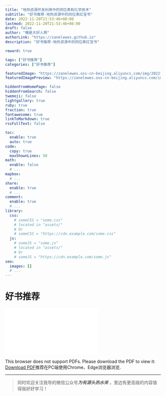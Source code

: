 ```yaml
---
title: "地热资源开发利用中的同位素和化学技术"
subtitle: "好书推荐-地热资源中的同位素红宝书"
date: 2022-11-20T21:53:46+08:00
lastmod: 2022-11-20T21:53:46+08:00
draft: false
author: "俺是大好人啊"
authorLink: "https://zanelewes.github.io"
description: "好书推荐-地热资源中的同位素红宝书"

reward: true

tags: ["好书推荐"]
categories: ["好书推荐"]

featuredImage: "https://zanelewes.oss-cn-beijing.aliyuncs.com/img/202211202226342.jpg"
featuredImagePreview: "https://zanelewes.oss-cn-beijing.aliyuncs.com/img/202211202226342.jpg"

hiddenFromHomePage: false
hiddenFromSearch: false
twemoji: false
lightgallery: true
ruby: true
fraction: true
fontawesome: true
linkToMarkdown: true
rssFullText: false

toc:
  enable: true
  auto: true
code:
  copy: true
  maxShownLines: 50
math:
  enable: false
  # ...
mapbox:
  # ...
share:
  enable: true
  # ...
comment:
  enable: true
  # ...
library:
  css:
    # someCSS = "some.css"
    # located in "assets/"
    # Or
    # someCSS = "https://cdn.example.com/some.css"
  js:
    # someJS = "some.js"
    # located in "assets/"
    # Or
    # someJS = "https://cdn.example.com/some.js"
seo:
  images: []
  # ...
---
```


<!--more-->
# 好书推荐





<object data="goodbook1.pdf" type="application/pdf" width="100%" height= "700px">
    <embed src="goodbook1.pdf">
        <p>This browser does not support PDFs. Please download the PDF to view it:
        <a href="goodbook1.pdf">Download PDF</a>推荐在PC端使用Chrome、Edge浏览器浏览.</p>
    </embed>
</object>



-------------------------------------------

> 同时欢迎关注我导的微信公众号***为有源头热水来*** ，里边有更高级的内容值得我好好学习！
